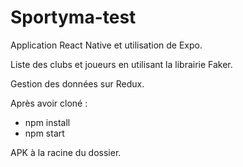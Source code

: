 # Sportyma-test

Application React Native et utilisation de Expo.

Liste des clubs et joueurs en utilisant la librairie Faker.

Gestion des données sur Redux.

Après avoir cloné :

- npm install
- npm start

APK à la racine du dossier.
